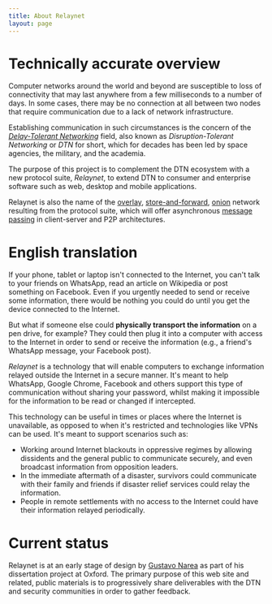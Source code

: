 ```yaml
---
title: About Relaynet
layout: page
---
```



# Technically accurate overview

Computer networks around the world and beyond are susceptible to loss of connectivity that may last anywhere from a few milliseconds to a number of days. In some cases, there may be no connection at all between two nodes that require communication due to a lack of network infrastructure.

Establishing communication in such circumstances is the concern of the [_Delay-Tolerant Networking_](https://en.wikipedia.org/wiki/Delay-tolerant_networking) field, also known as _Disruption-Tolerant Networking_ or _DTN_ for short, which for decades has been led by space agencies, the military, and the academia.

The purpose of this project is to complement the DTN ecosystem with a new protocol suite, _Relaynet_, to extend DTN to consumer and enterprise software such as web, desktop and mobile applications.

Relaynet is also the name of the [overlay](https://en.wikipedia.org/wiki/Overlay_network), [store-and-forward](https://en.wikipedia.org/wiki/Store_and_forward), [onion](https://en.wikipedia.org/wiki/Onion_routing) network resulting from the protocol suite, which will offer asynchronous [message passing](https://en.wikipedia.org/wiki/Message_passing) in client-server and P2P architectures.

# English translation

If your phone, tablet or laptop isn't connected to the Internet, you can't talk to your friends on WhatsApp, read an article on Wikipedia or post something on Facebook. Even if you urgently needed to send or receive some information, there would be nothing you could do until you get the device connected to the Internet.

But what if someone else could **physically transport the information** on a pen drive, for example? They could then plug it into a computer with access to the Internet in order to send or receive the information (e.g., a friend's WhatsApp message, your Facebook post).

_Relaynet_ is a technology that will enable computers to exchange information relayed outside the Internet in a secure manner. It's meant to help WhatsApp, Google Chrome, Facebook and others support this type of communication without sharing your password, whilst making it impossible for the information to be read or changed if intercepted.

This technology can be useful in times or places where the Internet is unavailable, as opposed to when it's restricted and technologies like VPNs can be used. It's meant to support scenarios such as:

- Working around Internet blackouts in oppressive regimes by allowing dissidents and the general public to communicate securely, and even broadcast information from opposition leaders.
- In the immediate aftermath of a disaster, survivors could communicate with their family and friends if disaster relief services could relay the information.
- People in remote settlements with no access to the Internet could have their information relayed periodically.

# Current status

Relaynet is at an early stage of design by [Gustavo Narea](https://gustavonarea.net/about/) as part of his dissertation project at Oxford. The primary purpose of this web site and related, public materials is to progressively share deliverables with the DTN and security communities in order to gather feedback.
